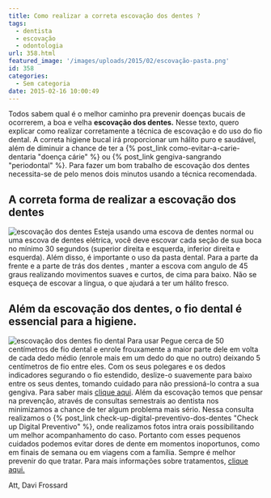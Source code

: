 ```yaml
---
title: Como realizar a correta escovação dos dentes ?
tags:
  - dentista
  - escovação
  - odontologia
url: 358.html
featured_image: '/images/uploads/2015/02/escovação-pasta.png'
id: 358
categories:
  - Sem categoria
date: 2015-02-16 10:00:49
---
```


Todos sabem qual é o melhor caminho pra prevenir doenças bucais de ocorrerem, a boa e velha **escovação dos dentes.** Nesse texto, quero explicar como realizar corretamente a técnica de escovação e do uso do fio dental. A correta higiene bucal irá proporcionar um hálito puro e saudável, além de diminuir a chance de ter a {% post_link como-evitar-a-carie-dentaria "doença cárie" %} ou {% post_link gengiva-sangrando "periodontal" %}. Para fazer um bom trabalho de escovação dos dentes necessita-se de pelo menos dois minutos usando a técnica recomendada.

A correta forma de realizar a escovação dos dentes
--------------------------------------------------

![escovação dos dentes](/images/uploads/2015/02/escovação-dos-dentes.jpg) Esteja usando uma escova de dentes normal ou uma escova de dentes elétrica, você deve escovar cada seção de sua boca no mínimo 30 segundos (superior direita e esquerda, inferior direita e esquerda). Além disso, é importante o uso da pasta dental. Para a parte da frente e a parte de trás dos dentes , manter a escova com angulo de 45 graus realizando movimentos suaves e curtos, de cima para baixo. Não se esqueça de escovar a língua, o que ajudará a ter um hálito fresco.

Além da escovação dos dentes, o **fio dental é essencial para a higiene**.
--------------------------------------------------------------------------

![escovação dos dentes fio dental](/images/uploads/2015/02/escovação-dos-dentes-fio-dental.jpg) Para usar Pegue cerca de 50 centímetros de fio dental e enrole frouxamente a maior parte dele em volta de cada dedo médio (enrole mais em um dedo do que no outro) deixando 5 centímetros de fio entre eles. Com os seus polegares e os dedos indicadores segurando o fio estendido, deslize-o suavemente para baixo entre os seus dentes, tomando cuidado para não pressioná-lo contra a sua gengiva. Para saber mais [clique aqui](/tratamentos/prevencao-e-manutencao/ "Prevenção e Manutenção"). Além da escovação temos que pensar na prevenção, através de consultas semestrais ao dentista nos minimizamos a chance de ter algum problema mais sério. Nessa consulta realizamos o {% post_link check-up-digital-preventivo-dos-dentes "Check up Digital Preventivo" %}, onde realizamos fotos intra orais possibilitando um melhor acompanhamento do caso. Portanto com esses pequenos cuidados podemos evitar dores de dente em momentos inoportunos, como em finais de semana ou em viagens com a família. Sempre é melhor prevenir do que tratar. Para mais informações sobre tratamentos, [clique aqui.](/tratamentos/)

Att, Davi Frossard